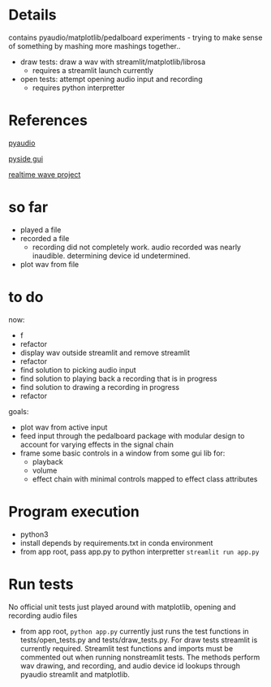 # Details

contains pyaudio/matplotlib/pedalboard experiments - trying to make sense of something by mashing more mashings together..

- draw tests: draw a wav with streamlit/matplotlib/librosa
  - requires a streamlit launch currently
- open tests: attempt opening audio input and recording
  - requires python interpretter

# References

[pyaudio](https://people.csail.mit.edu/hubert/pyaudio/docs/)

[pyside gui](https://pypi.org/project/PySide/#introduction)

[realtime wave project](https://medium.com/geekculture/real-time-audio-wave-visualization-in-python-b1c5b96e2d39)

# so far

- played a file
- recorded a file
  - recording did not completely work. audio recorded was nearly inaudible. determining device id undetermined.
- plot wav from file

# to do

now:
- f
- refactor
- display wav outside streamlit and remove streamlit
- refactor
- find solution to picking audio input
- find solution to playing back a recording that is in progress
- find solution to drawing a recording in progress
- refactor

goals:
- plot wav from active input
- feed input through the pedalboard package with modular design to account for varying effects in the signal chain
- frame some basic controls in a window from some gui lib for:
  - playback
  - volume
  - effect chain with minimal controls mapped to effect class attributes

# Program execution

- python3
- install depends by requirements.txt in conda environment
- from app root, pass app.py to python interpretter `streamlit run app.py`

# Run tests
No official unit tests just played around with matplotlib, opening and recording audio files
- from app root, `python app.py` currently just runs the test functions in tests/open_tests.py and tests/draw_tests.py. For draw tests streamlit is currently required. Streamlit test functions and imports must be commented out when running nonstreamlit tests. The methods perform wav drawing, and recording, and audio device id lookups through pyaudio streamlit and matplotlib.
